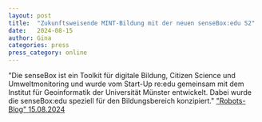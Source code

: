 ```yaml
---
layout: post
title:  "Zukunftsweisende MINT-Bildung mit der neuen senseBox:edu S2"
date:   2024-08-15
author: Gina
categories: press
press_category: online
---
```

"Die senseBox ist ein Toolkit für digitale Bildung, Citizen Science und Umwelt­monitoring und wurde vom Start-Up re:edu gemeinsam mit dem Institut für Geoinformatik der Universität Münster entwickelt. Dabei wurde die senseBox:edu speziell für den Bildungsbereich konzipiert."
<a href="https://robots-blog.com/2024/08/15/zukunftsweisende-mint-bildung-mit-der-neuen-senseboxedu-s2/">"Robots-Blog" 15.08.2024</a>
